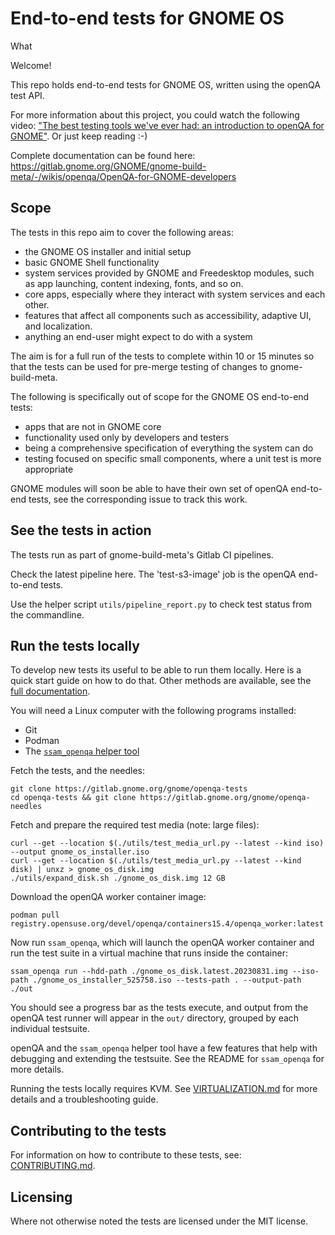 # End-to-end tests for GNOME OS
What

Welcome!

This repo holds end-to-end tests for GNOME OS, written
using the openQA test API.

For more information about this project, you could watch the following
video: ["The best testing tools we've ever had: an introduction to openQA for GNOME"](https://www.youtube.com/watch?v=jIDk0frev7M&t=6732s). Or just keep reading :-)

Complete documentation can be found here:
<https://gitlab.gnome.org/GNOME/gnome-build-meta/-/wikis/openqa/OpenQA-for-GNOME-developers>

## Scope

The tests in this repo aim to cover the following areas:

  * the GNOME OS installer and initial setup
  * basic GNOME Shell functionality
  * system services provided by GNOME and Freedesktop modules, such as
    app launching, content indexing, fonts, and so on.
  * core apps, especially where they interact with system services
    and each other.
  * features that affect all components such as accessibility,
    adaptive UI, and localization.
  * anything an end-user might expect to do with a system

The aim is for a full run of the tests to complete within 10 or 15 minutes
so that the tests can be used for pre-merge testing of changes to
gnome-build-meta.

The following is specifically out of scope for the GNOME OS end-to-end tests:

  * apps that are not in GNOME core
  * functionality used only by developers and testers
  * being a comprehensive specification of everything the system can do
  * testing focused on specific small components, where a unit test is more appropriate

GNOME modules will soon be able to have their own set of openQA end-to-end
tests, see the corresponding issue to track this work.

## See the tests in action

The tests run as part of gnome-build-meta's Gitlab CI pipelines.

Check the latest pipeline here. The 'test-s3-image' job is the openQA
end-to-end tests.

Use the helper script `utils/pipeline_report.py` to check test status
from the commandline.

## Run the tests locally

To develop new tests its useful to be able to run them locally. Here is
a quick start guide on how to do that. Other methods are available, see
the [full documentation](https://gitlab.gnome.org/GNOME/gnome-build-meta/-/wikis/openqa/OpenQA-for-GNOME-developers).

You will need a Linux computer with the following programs installed:

  * Git
  * Podman
  * The [`ssam_openqa` helper tool](https://gitlab.gnome.org/sthursfield/ssam_openqa/)

Fetch the tests, and the needles:

```
git clone https://gitlab.gnome.org/gnome/openqa-tests
cd openqa-tests && git clone https://gitlab.gnome.org/gnome/openqa-needles
```

Fetch and prepare the required test media (note: large files):

```
curl --get --location $(./utils/test_media_url.py --latest --kind iso) --output gnome_os_installer.iso
curl --get --location $(./utils/test_media_url.py --latest --kind disk) | unxz > gnome_os_disk.img
./utils/expand_disk.sh ./gnome_os_disk.img 12 GB
```

Download the openQA worker container image:

```
podman pull registry.opensuse.org/devel/openqa/containers15.4/openqa_worker:latest
```

Now run `ssam_openqa`, which will launch the openQA worker container and run the
test suite in a virtual machine that runs inside the container:

```
ssam_openqa run --hdd-path ./gnome_os_disk.latest.20230831.img --iso-path ./gnome_os_installer_525758.iso --tests-path . --output-path ./out
```

You should see a progress bar as the tests execute, and output from the
openQA test runner will appear in the `out/` directory, grouped by
each individual testsuite.

openQA and the `ssam_openqa` helper tool have a few features that help with
debugging and extending the testsuite.  See the README for `ssam_openqa` for
more details.

Running the tests locally requires KVM. See [VIRTUALIZATION.md](./VIRTUALIZATION.md) for more details and a troubleshooting guide. 

## Contributing to the tests

For information on how to contribute to these tests, see:
[CONTRIBUTING.md](./CONTRIBUTING.md).

## Licensing

Where not otherwise noted the tests are licensed under the MIT license.
